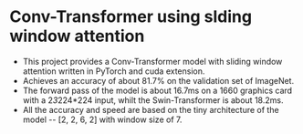 # Conv-Transformer using slding window attention

* This project provides a Conv-Transformer model with sliding window attention written in 
PyTorch and cuda extension.
* Achieves an accuracy of about 81.7% on the validation set of ImageNet.
* The forward pass of the model is about 16.7ms on a 1660 graphics card with a 2*3*224*224 input,
whilt the Swin-Transformer is about 18.2ms.
* All the accuracy and speed are based on the tiny architecture of the model -- [2, 2, 6, 2] with 
window size of 7.